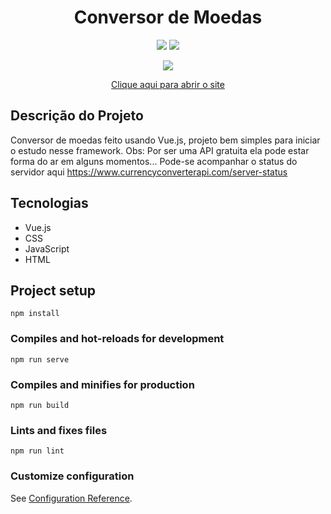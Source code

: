 <h1 align="center">Conversor de Moedas</h1>
<p align="center">
  <img src="https://img.shields.io/github/license/ThiagosousaDEV/ConversorDeMoedas">
  <img src="http://img.shields.io/static/v1?label=status&message=concluido&color=GREEN&style=flat"/>
</p>

<p align="center">
<img src="https://blogger.googleusercontent.com/img/a/AVvXsEgEr0UL04VUXnmtKK2BGpE8HM_oiQ5mF2emdxP7ifP_Dmr_XOayJR4tu0JBOG1JuzNrxlwV5fMgvCEChk9IKKguDHmDqIx_9_G3bee7ORRrEPzU2V6q8I_jrGI7ZjgxX5kMRkWpkqRzwWf-rZvFAVIgERjFeENAEvnz0mj_UIEgp1vLnxUE7hiI8Ll5-w">
</p>
<p align="center">
  <a href="https://conversor-vue-js.herokuapp.com/" target="_blank">Clique aqui para abrir o site</a>
</p>

## Descrição do Projeto
Conversor de moedas feito usando Vue.js, projeto bem simples para iniciar o estudo nesse framework.
Obs: Por ser uma API gratuita ela pode estar forma do ar em alguns momentos... 
Pode-se acompanhar o status do servidor aqui https://www.currencyconverterapi.com/server-status

## Tecnologias
- Vue.js
- CSS
- JavaScript
- HTML

## Project setup
```
npm install
```

### Compiles and hot-reloads for development
```
npm run serve
```

### Compiles and minifies for production
```
npm run build
```

### Lints and fixes files
```
npm run lint
```

### Customize configuration
See [Configuration Reference](https://cli.vuejs.org/config/).
